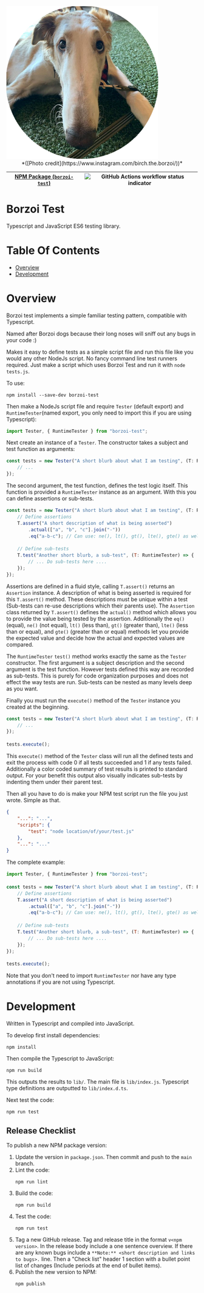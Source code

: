 <img alt="Borzoi dog" width="400px" src="./icon.png">  

<div style="text-align: center;">*([Photo credit](https://www.instagram.com/birch.the.borzoi/))*</div>

| **[NPM Package (`borzoi-test`)](https://www.npmjs.com/package/borzoi-test)** | ![GitHub Actions workflow status indicator](https://github.com/Noah-Huppert/borzoi-test-ts/workflows/CI/badge.svg) |
| --- | --- |

# Borzoi Test
Typescript and JavaScript ES6 testing library.

# Table Of Contents
- [Overview](#overview)
- [Development](#development)

# Overview
Borzoi test implements a simple familiar testing pattern, compatible with 
Typescript.

Named after Borzoi dogs because their long noses will sniff out any bugs in your
code :)

Makes it easy to define tests as a simple script file and run this
file like you would any other NodeJs script. No fancy command line test 
runners required. Just make a script which uses Borzoi Test and run it with
`node tests.js`.

To use:

```
npm install --save-dev borzoi-test
```

Then make a NodeJs script file and require `Tester` (default export) and
`RuntimeTester`(named export, you only need to import this if you are 
using Typescript): 

```js
import Tester, { RuntimeTester } from "borzoi-test";
```

Next create an instance of a `Tester`. The constructor takes a subject and test 
function as arguments:

```js
const tests = new Tester("A short blurb about what I am testing", (T: RuntimeTester) => {
    // ...
});
```

The second argument, the test function, defines the test logic itself. This 
function is provided a `RuntimeTester` instance as an argument. With this you 
can define assertions or sub-tests.

```js
const tests = new Tester("A short blurb about what I am testing", (T: RuntimeTester) => {
    // Define assertions
    T.assert("A short description of what is being asserted")
        .actual(["a", "b", "c"].join("-"))
        .eq("a-b-c"); // Can use: ne(), lt(), gt(), lte(), gte() as well
        
    // Define sub-tests
    T.test("Another short blurb, a sub-test", (T: RuntimeTester) => {
        // ... Do sub-tests here ....
    });
});
```

Assertions are defined in a fluid style, calling `T.assert()` returns an 
`Assertion` instance. A description of what is being asserted is required for
this `T.assert()` method. These descriptions must be unique within a test
(Sub-tests can re-use descriptions which their parents use). The `Assertion`
class returned by `T.assert()` defines the `actual()` method which allows you to
provide the value being tested by the assertion. Additionally the
`eq()` (equal), `ne()` (not equal), `lt()` (less than), `gt()` (greater than),
`lte()` (less than or equal), and `gte()` (greater than or equal) methods let 
you provide the expected value and decide how the actual and expected values are
compared.

The `RuntimeTester` `test()` method works exactly the same as the `Tester` 
constructor. The first argument is a subject description and the second argument
is the test function. However tests defined this way are recorded as sub-tests. 
This is purely for code organization purposes and does not effect the way tests 
are run. Sub-tests can be nested as many levels deep as you want. 

Finally you must run the `execute()` method of the `Tester` instance you created
at the beginning.

```js
const tests = new Tester("A short blurb about what I am testing", (T: RuntimeTester) => {
    // ...
});

tests.execute();
```

This `execute()` method of the `Tester` class will run all the defined tests and
exit the process with code 0 if all tests succeeded and 1 if any tests failed. 
Additionally a color coded summary of test results is printed to standard
output. For your benefit this output also visually indicates sub-tests by 
indenting them under their parent test.

Then all you have to do is make your NPM test script run the file you just 
wrote. Simple as that.

```json
{
    "...": "...",
    "scripts": {
        "test": "node location/of/your/test.js"
    },
    "...": "..."
}
```

The complete example:

```js
import Tester, { RuntimeTester } from "borzoi-test";

const tests = new Tester("A short blurb about what I am testing", (T: RuntimeTester) => {
    // Define assertions
    T.assert("A short description of what is being asserted")
        .actual(["a", "b", "c"].join("-"))
        .eq("a-b-c"); // Can use: ne(), lt(), gt(), lte(), gte() as well
        
    // Define sub-tests
    T.test("Another short blurb, a sub-test", (T: RuntimeTester) => {
        // ... Do sub-tests here ....
    });
});

tests.execute();
```

Note that you don't need to import `RuntimeTester` nor have any type annotations
if you are not using Typescript.

# Development
Written in Typescript and compiled into JavaScript.

To develop first install dependencies:

```
npm install
```

Then compile the Typescript to JavaScript:

```
npm run build
```

This outputs the results to `lib/`. The main file is `lib/index.js`. Typescript
type definitions are outputted to `lib/index.d.ts`.

Next test the code:

```
npm run test
```

## Release Checklist
To publish a new NPM package version:

1. Update the version in `package.json`. Then commit and push to the
   `main` branch.
2. Lint the code:
   ```
   npm run lint
   ```
3. Build the code:
   ```
   npm run build
   ```
4. Test the code:
   ```
   npm run test
   ```
5. Tag a new GitHub release. Tag and release title in the format
   `v<npm version>`. In the release body include a one sentence overview. If 
   there are any known bugs include a `**Note:** <short description and links to
   bugs>.` line. Then a "Check list" header 1 section with a bullet point list
   of changes (Include periods at the end of bullet items).
6. Publish the new version to NPM:
   ```
   npm publish
   ```
